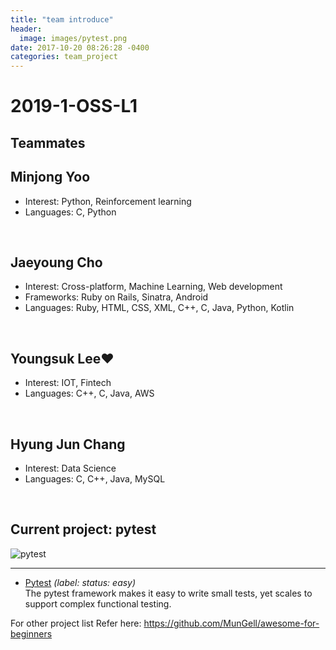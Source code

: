 ```yaml
---
title: "team introduce"
header:
  image: images/pytest.png
date: 2017-10-20 08:26:28 -0400
categories: team_project
---
```


# 2019-1-OSS-L1

## Teammates


Minjong Yoo 
---
 - Interest: Python, Reinforcement learning
 - Languages: C, Python
<br> 

Jaeyoung Cho 
---
 - Interest: Cross-platform, Machine Learning, Web development
 - Frameworks: Ruby on Rails, Sinatra, Android
 - Languages: Ruby, HTML, CSS, XML, C++, C, Java, Python, Kotlin
<br> 

Youngsuk Lee♥
---
 - Interest: IOT, Fintech
 - Languages: C++, C, Java, AWS
<br> 

Hyung Jun Chang 
---
 - Interest: Data Science
 - Languages: C, C++, Java, MySQL
<br> 


## Current project: pytest

![pytest](https://docs.pytest.org/en/latest/_static/pytest1.png)

------



- [Pytest](https://github.com/pytest-dev/pytest/labels/status%3A%20easy) _(label: status: easy)_ <br> The pytest framework makes it easy to write small tests, yet scales to support complex functional testing.


For other project list Refer here: https://github.com/MunGell/awesome-for-beginners

